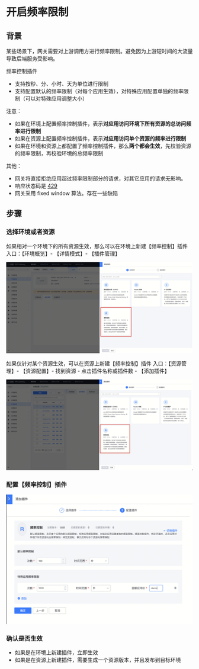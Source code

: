 # 开启频率限制

## 背景

某些场景下，网关需要对上游调用方进行频率限制。避免因为上游短时间的大流量导致后端服务受影响。

频率控制插件
- 支持按秒、分、小时、天为单位进行限制
- 支持配置默认的频率限制（对每个应用生效），对特殊应用配置单独的频率限制（可以对特殊应用调整大小）

注意：
- 如果在环境上配置频率控制插件，表示**对应用访问环境下所有资源的总访问频率进行限制**
- 如果在资源上配置频率控制插件，表示**对应用访问单个资源的频率进行限制**
- 如果在环境和资源上都配置了频率控制插件，那么**两个都会生效**，先校验资源的频率限制，再校验环境的总频率限制

其他：
- 网关将直接拒绝应用超过频率限制部分的请求，对其它应用的请求无影响。
- 响应状态码是 [429](../../FAQ/error-response.md)
- 网关采用 fixed window 算法。存在一些缺陷


## 步骤

### 选择环境或者资源

如果相对一个环境下的所有资源生效，那么可以在环境上新建【频率控制】插件
入口：【环境概览】- 【详情模式】- 【插件管理】

![image.png](./media/rate-limit-01.png)

如果仅针对某个资源生效，可以在资源上新建【频率控制】插件
入口：【资源管理】- 【资源配置】- 找到资源 - 点击插件名称或插件数 -  【添加插件】

![image.png](./media/rate-limit-02.png)

### 配置【频率控制】插件

![image.png](./media/rate-limit-03.png)

### 确认是否生效

- 如果是在环境上新建插件，立即生效
- 如果是在资源上新建插件，需要生成一个资源版本，并且发布到目标环境